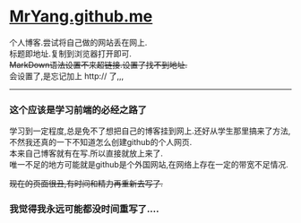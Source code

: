 # [MrYang.github.me](https://MrYang.github.me)
个人博客.尝试将自己做的网站丢在网上.  
标题即地址.复制到浏览器打开即可.  
~~MarkDown语法设置不来超链接.设置了找不到地址.~~  
会设置了,是忘记加上 http:// 了,,,

************************  
### 这个应该是学习前端的必经之路了
学习到一定程度,总是免不了想把自己的博客挂到网上.还好从学生那里搞来了方法,不然我还真的一下不知道怎么创建github的个人网页.  
本来自己博客就有在写.所以直接就放上来了.  
唯一不足的地方可能就是github是个外国网站,在网络上存在一定的带宽不足情况.

~~现在的页面很丑,有时间和精力再重新去写了.~~  

### 我觉得我永远可能都没时间重写了....

